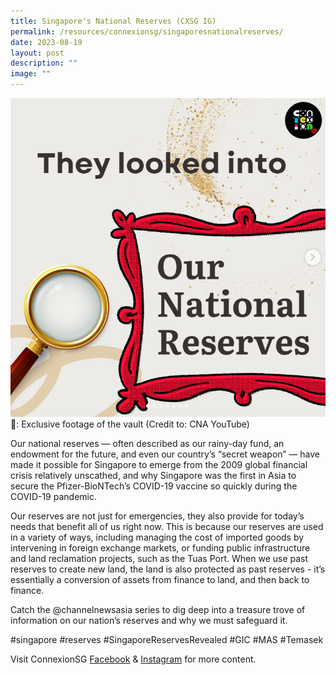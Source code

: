 ```yaml
---
title: Singapore's National Reserves (CXSG IG)
permalink: /resources/connexionsg/singaporesnationalreserves/
date: 2023-08-19
layout: post
description: ""
image: ""
---
```

![](/images/connexionsg/2023/national%20reserves%20ig.PNG)
📸: Exclusive footage of the vault (Credit to: CNA YouTube)

Our national reserves — often described as our rainy-day fund, an endowment for the future, and even our country’s “secret weapon” — have made it possible for Singapore to emerge from the 2009 global financial crisis relatively unscathed, and why Singapore was the first in Asia to secure the Pfizer-BioNTech’s COVID-19 vaccine so quickly during the COVID-19 pandemic.

Our reserves are not just for emergencies, they also provide for today’s needs that benefit all of us right now. This is because our reserves are used in a variety of ways, including managing the cost of imported goods by intervening in foreign exchange markets, or funding public infrastructure and land reclamation projects, such as the Tuas Port. When we use past reserves to create new land, the land is also protected as past reserves - it’s essentially a conversion of assets from finance to land, and then back to finance.

Catch the @channelnewsasia series to dig deep into a treasure trove of information on our nation’s reserves and why we must safeguard it.

#singapore #reserves #SingaporeReservesRevealed #GIC #MAS #Temasek

Visit ConnexionSG <a target="_blank" href="https://www.facebook.com/ConnexionSG">Facebook</a> &amp; <a target="_blank" href="https://www.instagram.com/connexionsg/">Instagram</a> for more content.
